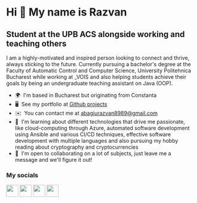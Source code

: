 Hi 👋 My name is Razvan
=======================
Student at the UPB ACS alongside working and teaching others
------------------------------------------------------------
I am a highly-motivated and inspired person looking to connect and thrive, always sticking to the future. Currently pursuing a bachelor's degree at the Faculty of Automatic Control and Computer Science, University Politehnica Bucharest while working at \_VOIS and also helping students achieve their goals by being an undergraduate teaching assistant on Java (OOP).
* 🌍  I'm based in Bucharest but originating from Constanta
* 🖥️  See my portfolio at [Github projects](http://github.com/razvanabagiu89)
* ✉️  You can contact me at [abagiurazvan8989@gmail.com](mailto:abagiurazvan8989@gmail.com)
* 🧠  I'm learning about different technologies that drive me passionate, like cloud-computing through Azure, automated software development using Ansible and various CI/CD techniques, effective software development with multiple languages and also pursuing my hobby reading about cryptography and cryptocurrencies
* 🤝  I'm open to collaborating on a lot of subjects, just leave me a message and we'll figure it out!

### My socials

<p align="left"> <a href="https://www.github.com/razvanabagiu89" target="_blank" rel="noreferrer"><img src="https://raw.githubusercontent.com/danielcranney/readme-generator/main/public/icons/socials/github.svg" width="32" height="32" /></a> <a href="https://www.linkedin.com/in/abagiu-razvan/" target="_blank" rel="noreferrer"><img src="https://raw.githubusercontent.com/danielcranney/readme-generator/main/public/icons/socials/linkedin.svg" width="32" height="32" /></a> <a href="https://www.twitter.com/razvannabagiu" target="_blank" rel="noreferrer"><img src="https://raw.githubusercontent.com/danielcranney/readme-generator/main/public/icons/socials/twitter.svg" width="32" height="32" /></a> <a href="http://www.instagram.com/razvan.abagiu/" target="_blank" rel="noreferrer"><img src="https://raw.githubusercontent.com/danielcranney/readme-generator/main/public/icons/socials/instagram.svg" width="32" height="32" /></a> </p>


